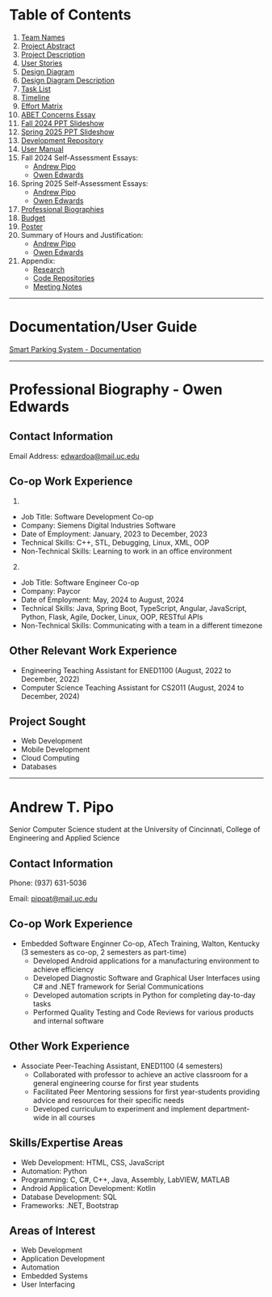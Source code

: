 # Table of Contents
1. [Team Names](https://github.com/OwenAEdwards/Senior-Design-Project/blob/main/Project-Description.md#smart-parking-system)
2. [Project Abstract](https://github.com/OwenAEdwards/Senior-Design-Project/blob/main/Project-Abstract.md)
3. [Project Description](https://github.com/OwenAEdwards/Senior-Design-Project/blob/main/Project-Description.md#project-description)
4. [User Stories](https://github.com/OwenAEdwards/Senior-Design-Project/blob/main/User_Stories.md)
5. [Design Diagram](https://github.com/OwenAEdwards/Senior-Design-Project/blob/main/Design_Diagrams/SPS_Design_Diagram.png)
6. [Design Diagram Description](https://github.com/OwenAEdwards/Senior-Design-Project/blob/main/Design_Diagrams/Diagram-Description.md)
7. [Task List](https://github.com/OwenAEdwards/Senior-Design-Project/blob/main/Tasklist.md)
8. [Timeline](https://github.com/OwenAEdwards/Senior-Design-Project/blob/main/Timeline/Timeline.xlsx)
9. [Effort Matrix](https://github.com/OwenAEdwards/Senior-Design-Project/blob/main/Timeline/Effort%20Matrix.xlsx)
10. [ABET Concerns Essay](https://github.com/OwenAEdwards/Senior-Design-Project/blob/main/Essays/Project%20Constraints%20Essay.docx)
11. [Fall 2024 PPT Slideshow](https://github.com/OwenAEdwards/Senior-Design-Project/blob/main/Fall-Presentation/Fall%20Design%20Presentation%20-%20Senior%20Design%20I.pptx)
12. [Spring 2025 PPT Slideshow](https://github.com/OwenAEdwards/Senior-Design-Project/blob/main/Fall-Presentation/Fall%20Design%20Presentation%20-%20Senior%20Design%20I.pptx)
13. [Development Repository](https://github.com/OwenAEdwards/SmartParking)
14. [User Manual](https://pipoat.github.io/cs5002.html)
15. Fall 2024 Self-Assessment Essays:
    - [Andrew Pipo](https://github.com/OwenAEdwards/Senior-Design-Project/blob/main/Essays/Pipo_Individual_Capstone_Assessment.docx)
    - [Owen Edwards](https://github.com/OwenAEdwards/Senior-Design-Project/blob/main/Essays/Edwards_Individual_Capstone_Assessment.docx)
16. Spring 2025 Self-Assessment Essays:
    - [Andrew Pipo]()
    - [Owen Edwards]()
17. [Professional Biographies](https://github.com/OwenAEdwards/Senior-Design-Project/blob/main/README.md#professional-biography---owen-edwards)
18. [Budget](https://github.com/OwenAEdwards/Senior-Design-Project/blob/main/Budget.md)
19. [Poster](https://github.com/OwenAEdwards/Senior-Design-Project/blob/main/Expo%20Poster/Smart_Parking_Poster_Updated.pdf)
20. Summary of Hours and Justification:
    - [Andrew Pipo]()
    - [Owen Edwards]()
21. Appendix:
    - [Research](https://github.com/OwenAEdwards/Senior-Design-Project/blob/main/Research/Research.md)
    - [Code Repositories](https://github.com/OwenAEdwards/Senior-Design-Project/blob/main/Research/Research.md#code-repositories)
    - [Meeting Notes](https://github.com/OwenAEdwards/Senior-Design-Project/blob/main/Timeline/Meetings.md)
---
# Documentation/User Guide

[Smart Parking System - Documentation](https://pipoat.github.io/cs5002.html)

---
# Professional Biography - Owen Edwards

## Contact Information
Email Address: edwardoa@mail.uc.edu

## Co-op Work Experience
1. 
- Job Title: Software Development Co-op
- Company: Siemens Digital Industries Software
- Date of Employment: January, 2023 to December, 2023
- Technical Skills: C++, STL, Debugging, Linux, XML, OOP
- Non-Technical Skills: Learning to work in an office environment

2. 
- Job Title: Software Engineer Co-op
- Company: Paycor
- Date of Employment: May, 2024 to August, 2024
- Technical Skills: Java, Spring Boot, TypeScript, Angular, JavaScript, Python, Flask, Agile, Docker, Linux, OOP, RESTful APIs
- Non-Technical Skills: Communicating with a team in a different timezone

## Other Relevant Work Experience
- Engineering Teaching Assistant for ENED1100 (August, 2022 to December, 2022)
- Computer Science Teaching Assistant for CS2011 (August, 2024 to December, 2024)

## Project Sought
- Web Development
- Mobile Development
- Cloud Computing
- Databases

---

# Andrew T. Pipo
Senior Computer Science student at the University of Cincinnati, College of Engineering and Applied Science
## Contact Information
Phone: (937) 631-5036

Email: pipoat@mail.uc.edu

## Co-op Work Experience
- Embedded Software Enginner Co-op, ATech Training, Walton, Kentucky (3 semesters as co-op, 2 semesters as part-time)
    - Developed Android applications for a manufacturing environment to achieve efficiency
    - Developed Diagnostic Software and Graphical User Interfaces using C# and .NET framework for Serial Communications
    - Developed automation scripts in Python for completing day-to-day tasks
    - Performed Quality Testing and Code Reviews for various products and internal software

## Other Work Experience
- Associate Peer-Teaching Assistant, ENED1100 (4 semesters)
    - Collaborated with professor to achieve an active classroom for a general engineering course for first year students
    - Facilitated Peer Mentoring sessions for first year-students providing advice and resources for their specific needs
    - Developed curriculum to experiment and implement department-wide in all courses


## Skills/Expertise Areas
- Web Development: HTML, CSS, JavaScript
- Automation: Python
- Programming: C, C#, C++, Java, Assembly, LabVIEW, MATLAB
- Android Application Development: Kotlin
- Database Development: SQL
- Frameworks: .NET, Bootstrap


## Areas of Interest
- Web Development
- Application Development
- Automation
- Embedded Systems
- User Interfacing
